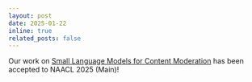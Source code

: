 ```yaml
---
layout: post
date: 2025-01-22
inline: true
related_posts: false
---
```


Our work on [Small Language Models for Content Moderation](https://arxiv.org/abs/2410.13155) has been accepted to NAACL 2025 (Main)!
